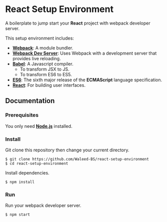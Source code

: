 # React Setup Environment

A boilerplate to jump start your **React** project with webpack developer server.

This setup environment includes:
 * [**Webpack**](https://webpack.js.org/): A module bundler.
 * [**Webpack Dev Server**](https://webpack.js.org/guides/development/#using-webpack-dev-server): Uses Webpack with a development server that provides live reloading.
 * [**Babel**](https://babeljs.io/): A Javascript compiler. 
   * To transform JSX to JS.
   * To transform ES6 to ES5.
 * [**ES6**](http://es6-features.org/#Constants): The sixth major release of the **ECMAScript** language specification.
 * [**React**](https://reactjs.org/): For building user interfaces.

## Documentation

### Prerequisites

You only need [**Node.js**](https://nodejs.org/en/) installed.

### Install

Git clone this repository then change your current directory. 

```
$ git clone https://github.com/Waleed-BS/react-setup-environment
$ cd react-setup-environment
```
Install dependencies.

```
$ npm install
```

### Run 

Run your webpack developer server.

```
$ npm start
```
